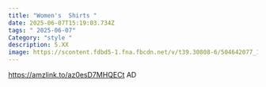 ```yaml
---
title: "Women's  Shirts "
date: 2025-06-07T15:19:03.734Z
tags: " 2025-06-07"
Category: "style "
description: 5.XX
image: https://scontent.fdbd5-1.fna.fbcdn.net/v/t39.30808-6/504642077_122162937440522111_694925120999969299_n.jpg?_nc_cat=102&ccb=1-7&_nc_sid=127cfc&_nc_ohc=6DNS_ODuoxAQ7kNvwHFm3DU&_nc_oc=Adke00ysQVL5RdfEbGioqSamezgyZEBGRC-4RVScKX-a9SyzMLgSM0pLsh1kV4n3oFWUGQn_UvZcXLaXxW7LQ443&_nc_zt=23&_nc_ht=scontent.fdbd5-1.fna&_nc_gid=R8o7LlcXmjC9AQX7CQnzTQ&oh=00_AfNP8f9ki7SaPnjIhQygMcZl3Zw5ksQ6L0uwOR1Ri31QMg&oe=684A2DEF
---
```

https://amzlink.to/az0esD7MHQECt     AD